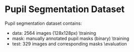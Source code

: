 # Pupil Segmentation Dataset
Pupil segmentation dataset contains:
- data: 2564 images (128x128px) \training
- mask: manually annotated pupil masks (binary) \training
- test: 329 images and corresponding masks \evaluation
